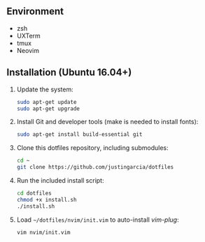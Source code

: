 Environment
-------------------------------------------------------------------------------
* zsh
* UXTerm
* tmux
* Neovim

Installation (Ubuntu 16.04+)
-------------------------------------------------------------------------------
1. Update the system:
   ```bash
   sudo apt-get update
   sudo apt-get upgrade
   ```
2. Install Git and developer tools (make is needed to install fonts):
   ```bash
   sudo apt-get install build-essential git
   ```
3. Clone this dotfiles repository, including submodules:
   ```bash
   cd ~
   git clone https://github.com/justingarcia/dotfiles
   ```
4. Run the included install script:
   ```bash
   cd dotfiles
   chmod +x install.sh
   ./install.sh
   ```
5. Load `~/dotfiles/nvim/init.vim` to auto-install *vim-plug*:
	 ```bash
   vim nvim/init.vim
	 ```
